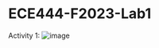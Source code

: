 # ECE444-F2023-Lab1

Activity 1:
![image](https://github.com/mvernooy3687/ECE444-F2023-Lab1/assets/71790275/93f97d47-485b-4b67-8c55-f20382213a23)
